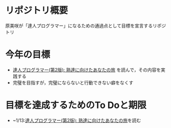 # リポジトリ概要
原美咲が「達人プログラマー」になるための通過点として目標を宣言するリポジトリ

# 今年の目標
* [達人プログラマー(第2版): 熟達に向けたあなたの旅](https://www.amazon.co.jp/%E9%81%94%E4%BA%BA%E3%83%97%E3%83%AD%E3%82%B0%E3%83%A9%E3%83%9E%E3%83%BC-%E7%AC%AC2%E7%89%88-%E7%86%9F%E9%81%94%E3%81%AB%E5%90%91%E3%81%91%E3%81%9F%E3%81%82%E3%81%AA%E3%81%9F%E3%81%AE%E6%97%85-David-Thomas/dp/4274226298)
を読んで，その内容を実践する
* 完璧を目指すが，完璧にならないと行動できない癖をなくす

# 目標を達成するためのTo Doと期限
* ~1/13:[達人プログラマー(第2版): 熟達に向けたあなたの旅](https://www.amazon.co.jp/%E9%81%94%E4%BA%BA%E3%83%97%E3%83%AD%E3%82%B0%E3%83%A9%E3%83%9E%E3%83%BC-%E7%AC%AC2%E7%89%88-%E7%86%9F%E9%81%94%E3%81%AB%E5%90%91%E3%81%91%E3%81%9F%E3%81%82%E3%81%AA%E3%81%9F%E3%81%AE%E6%97%85-David-Thomas/dp/4274226298)を読む
